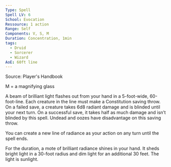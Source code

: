```yaml
---
Type: Spell
Spell LV: 6
School: Evocation
Ressource: 1 action
Range: Self
Components: V, S, M
Duration: Concentration, 1min
tags:
  - Druid
  - Sorcerer
  - Wizard
AoE: 60ft line
---
```

Source: Player's Handbook

M = a magnifying glass

A beam of brilliant light flashes out from your hand in a 5-foot-wide, 60-foot-line. Each creature in the line must make a Constitution saving throw. On a failed save, a creature takes 6d8 radiant damage and is blinded until your next turn. On a successful save, it takes half as much damage and isn’t blinded by this spell. Undead and oozes have disadvantage on this saving throw.

You can create a new line of radiance as your action on any turn until the spell ends.

For the duration, a mote of brilliant radiance shines in your hand. It sheds bright light in a 30-foot radius and dim light for an additional 30 feet. The light is sunlight.